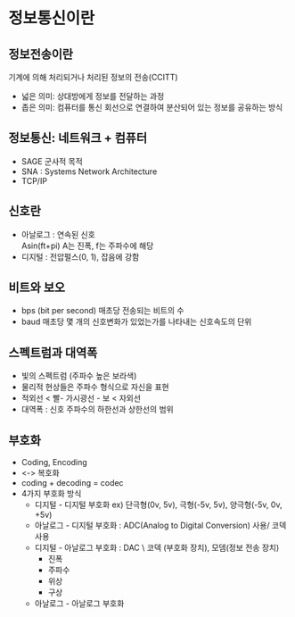 # 정보통신이란

## 정보전송이란
기계에 의해 처리되거나 처리된 정보의 전송\(CCITT)
- 넓은 의미: 상대방에게 정보를 전달하는 과정
- 좁은 의미: 컴퓨터를 통신 회선으로 연결하여 분산되어 있는 정보를 공유하는 방식

## 정보통신: 네트워크 + 컴퓨터
- SAGE 군사적 목적
- SNA : Systems Network Architecture
- TCP/IP

## 신호란
- 아날로그 : 연속된 신호 <br>
Asin\(ft+pi) A는 진폭, f는 주파수에 해당 
- 디지털 : 전압펄스\(0, 1), 잡음에 강함

## 비트와 보오
- bps (bit per second) 매초당 전송되는 비트의 수
- baud 매초당 몇 개의 신호변화가 있었는가를 나타내는 신호속도의 단위

## 스펙트럼과 대역폭
- 빛의 스펙트럼 (주파수 높은 보라색)
- 물리적 현상들은 주파수 형식으로 자신을 표현
- 적외선 < 빨- 가시광선 - 보 < 자외선
- 대역폭 : 신호 주파수의 하한선과 상한선의 범위 

## 부호화
- Coding, Encoding
- <-> 복호화
- coding + decoding = codec
- 4가지 부호화 방식
  - 디지털 - 디지털 부호화 ex) 단극형\(0v, 5v), 극형\(-5v, 5v), 양극형\(-5v, 0v, +5v)
  - 아날로그 - 디지털 부호화 : ADC\(Analog to Digital Conversion) 사용/ 코덱 사용
  - 디지털 - 아날로그 부호화 : DAC \ 코덱 \(부호화 장치), 모뎀\(정보 전송 장치) 
    - 진폭
    - 주파수
    - 위상
    - 구상
  - 아날로그 - 아날로그 부호화

